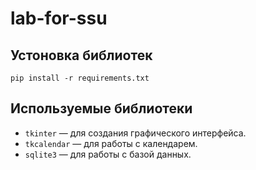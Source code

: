 ﻿# lab-for-ssu
## Устоновка библиотек
```
pip install -r requirements.txt
```
## Используемые библиотеки
- `tkinter` — для создания графического интерфейса.
- `tkcalendar` — для работы с календарем.
- `sqlite3` — для работы с базой данных.
